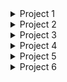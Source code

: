 
<details>
<summary>Project 1</summary>
<p>

- ✔ [Done a Project with Titanic data set and came up with certain Predictions. "Data Science"](https://github.com/N-BHUVANESH/Projects/blob/25507ce3bce3ddf3f05e53c9a2eb9f83ec753e91/Bhuvanesh_N_Data_Analytics_Project.ipynb)

</p></details>



<details>
<summary>Project 2</summary>
<p>

- ✔ [Done a Project to Dashboard a Data set. "Data Science"](https://github.com/N-BHUVANESH/Projects/blob/25507ce3bce3ddf3f05e53c9a2eb9f83ec753e91/Dashboarding%20Project.xlsx)

</p></details>


<details>
<summary>Project 3</summary>
<p>

- ✔ [A Journey to the Mariana Trench](https://n-bhuvanesh.github.io/Mariana-Trench/
)
- ✔ [Source](https://github.com/N-BHUVANESH/Mariana-Trench.git
)  

</p></details>



<details>
<summary>Project 4</summary>
<p>

- ✔ [Calculator](https://n-bhuvanesh.github.io/Calculator/
)
- ✔ [Source](https://github.com/N-BHUVANESH/Calculator.git
)  

</p></details>

<details>
<summary>Project 5</summary>
<p>

- ✔ [Chess](https://n-bhuvanesh.github.io/Chess/
)
- ✔ [Source](https://github.com/N-BHUVANESH/Chess.git
)  

</p></details>




<details>
<summary>Project 6</summary>
<p>

- ✔ [Tic Tac Toe](https://n-bhuvanesh.github.io/Tic-Tac-Toe/
)
- ✔ [Source](https://github.com/N-BHUVANESH/Tic-Tac-Toe.git
)  

</p></details>
